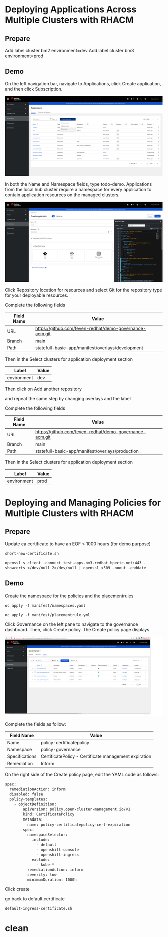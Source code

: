 # Deploying Applications Across Multiple Clusters with RHACM     

## Prepare
Add label cluster bm2 environment=dev 
Add label cluster bm3 environment=prod 

## Demo

On the left navigation bar, navigate to Applications, click Create application, and
then click Subscription.

![Alt text](./images/1-Application-create-sub.png)

In both the Name and Namespace fields, type todo-demo. Applications from the local hub
cluster require a namespace for every application to contain application resources on
the managed clusters.

![Alt text](./imagees/../images/2-Application-select-git.png)

 Click Repository location for resources and select Git for the repository type for your
deployable resources.

Complete the following fields

| Field Name     | Value                          |
|----------------|--------------------------------|
| URL          | https://github.com/feven-redhat/demo-governance-acm.git       |
| Branch     | main              |
| Path | statefull-basic-app/manifest/overlays/development |

Then in the Select clusters for application deployment section 

| Label    | Value                          |
|----------------|--------------------------------|
| environment          | dev   |


Then click on Add another repository

and repeat the same step by changing overlays and the label

Complete the following fields

| Field Name     | Value                          |
|----------------|--------------------------------|
| URL          | https://github.com/feven-redhat/demo-governance-acm.git       |
| Branch     | main              |
| Path | statefull-basic-app/manifest/overlays/production |

Then in the Select clusters for application deployment section 

| Label    | Value                          |
|----------------|--------------------------------|
| environment          | prod   |






# Deploying and Managing Policies for Multiple Clusters with RHACM        
## Prepare

Update ca certificate to have an EOF < 1000 hours (for demo purpose)

```shell
short-new-certificate.sh
```

```shell
openssl s_client -connect test.apps.bm3.redhat.hpecic.net:443 -showcerts </dev/null 2>/dev/null | openssl x509 -noout -enddate
```

## Demo

Create the namespace for the policies and the placementrules

```shell
oc apply -f manifest/namespaces.yaml
```


```shell
oc apply -f manifest/placementrule.yml
```


Click Governance on the left pane to navigate to the governance dashboard. Then, click Create policy. The Create policy page displays.

![Alt text](./images/1-create-policy.png)

Complete the fields as follow:

| Field Name     | Value                          |
|----------------|--------------------------------|
| Name           | policy-certificatepolicy       |
| Namespace      | policy-governance              |
| Specifications | CertificatePolicy - Certificate management expiration |
| Remediation    | Inform                         |



On the right side of the Create policy page, edit the YAML code as follows:

```shell
spec:
  remediationAction: inform
  disabled: false
  policy-templates:
    - objectDefinition:
        apiVersion: policy.open-cluster-management.io/v1
        kind: CertificatePolicy
        metadata:
          name: policy-certificatepolicy-cert-expiration
        spec:
          namespaceSelector:
            include:
              - default
              - openshift-console
              - openshift-ingress
            exclude:
              - kube-*
          remediationAction: inform
          severity: low
          minimumDuration: 1000h
```

Click create


go back to default certificate
```shell
default-ingress-certificate.sh
```


# clean

